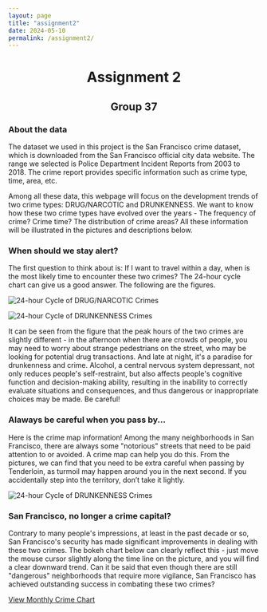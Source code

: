 ```yaml
---
layout: page
title: "assignment2"
date: 2024-05-10
permalink: /assignment2/
---
```


# <center>Assignment 2</center>
## <center>Group 37</center>

 
### About the data

The dataset we used in this project is the San Francisco crime dataset, which is downloaded from the San Francisco official city data website. The range we selected is Police Department Incident Reports from 2003 to 2018. The crime report provides specific information such as crime type, time, area, etc. 

Among all these data, this webpage will focus on the development trends of two crime types: DRUG/NARCOTIC and DRUNKENNESS. We want to know how these two crime types have evolved over the years - The frequency of crime? Crime time? The distribution of crime areas? All these information will be illustrated in the pictures and descriptions below.

### When should we stay alert?

The first question to think about is: If I want to travel within a day, when is the most likely time to encounter these two crimes? The 24-hour cycle chart can give us a good answer. The following are the figures.

![24-hour Cycle of DRUG/NARCOTIC Crimes](/images/crimepic1.jpg)

![24-hour Cycle of DRUNKENNESS Crimes](/images/crimepic2.jpg)


It can be seen from the figure that the peak hours of the two crimes are slightly different - in the afternoon when there are crowds of people, you may need to worry about strange pedestrians on the street, who may be looking for potential drug transactions. And late at night, it's a paradise for drunkenness and crime. Alcohol, a central nervous system depressant, not only reduces people's self-restraint, but also affects people's cognitive function and decision-making ability, resulting in the inability to correctly evaluate situations and consequences, and thus dangerous or inappropriate choices may be made. Be careful!

### Alaways be careful when you pass by...

Here is the crime map information! Among the many neighborhoods in San Francisco, there are always some "notorious" streets that need to be paid attention to or avoided. A crime map can help you do this. From the pictures, we can find that you need to be extra careful when passing by Tenderloin, as turmoil may happen around you in the next second. If you accidentally step into the territory, don’t take it lightly.

![24-hour Cycle of DRUNKENNESS Crimes](/images/crimemap.png)



### San Francisco, no longer a crime capital?
Contrary to many people's impressions, at least in the past decade or so, San Francisco's security has made significant improvements in dealing with these two crimes. The bokeh chart below can clearly reflect this - just move the mouse cursor slightly along the time line on the picture, and you will find a clear downward trend. Can it be said that even though there are still "dangerous" neighborhoods that require more vigilance, San Francisco has achieved outstanding success in combating these two crimes?

[View Monthly Crime Chart](/images/crimetrends.html)
